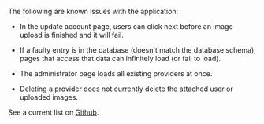 The following are known issues with the application:

- In the update account page, users can click next before an image upload is finished and it will fail.

- If a faulty entry is in the database (doesn't match the database schema), pages that access that data can infinitely load (or fail to load).

- The administrator page loads all existing providers at once.

- Deleting a provider does not currently delete the attached user or uploaded images.

See a current list on [Github](https://github.com/chasehainsworth/safar_web/issues).
